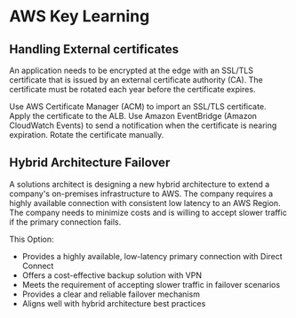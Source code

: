 # AWS Key Learning



## Handling External certificates

An application needs to be encrypted at the edge with an SSL/TLS certificate that is issued by an external certificate authority (CA). The certificate must be rotated each year before the certificate expires.

Use AWS Certificate Manager (ACM) to import an SSL/TLS certificate. Apply the certificate to the ALB. Use Amazon EventBridge (Amazon CloudWatch Events) to send a notification when the certificate is nearing expiration. Rotate the certificate manually.



## Hybrid Architecture Failover

A solutions architect is designing a new hybrid architecture to extend a company's on-premises infrastructure to AWS. The company requires a highly available connection with consistent low latency to an AWS Region. The company needs to minimize costs and is willing to accept slower traffic if the primary connection fails.

This Option:

* Provides a highly available, low-latency primary connection with Direct Connect
* Offers a cost-effective backup solution with VPN
* Meets the requirement of accepting slower traffic in failover scenarios
* Provides a clear and reliable failover mechanism
* Aligns well with hybrid architecture best practices
